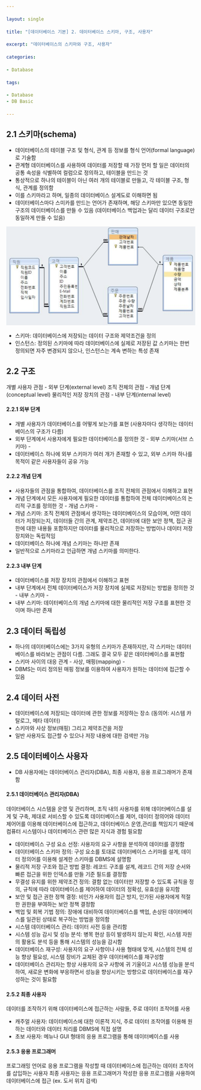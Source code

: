 ```yaml
---

layout: single

title: "[데이터베이스 기본] 2. 데이터베이스 스키마, 구조, 사용자"

excerpt: "데이터베이스의 스키마와 구조, 사용자"

categories:

- Database

tags:

- Database
- DB Basic

---
```




## 2.1 스키마(schema)

- 데이터베이스의 테이블 구조 및 형식, 관계 등 정보를 형식 언어(formal language)로 기술함
- 관계형 데이터베이스를 사용하여 데이터를 저장할 때 가장 먼저 할 일은 데이터의 공통 속성을 식별하여 컬럼으로 정의하고, 테이블을 만드는 것
- 통상적으로 하나의 테이블이 아닌 여러 개의 테이블로 만들고, 각 테이블 구조, 형식, 관계를 정의함
- 이를 스키마라고 하며, 일종의 데이터베이스 설계도로 이해하면 됨
- 데이터베이스마다 스미카를 만드는 언어가 존재하며, 해당 스키마만 있으면 동일한 구조의 데이터베이스를 만들 수 있음 (데이터베이스 백업과는 달리 데이터 구조로만 동일하게 만들 수 있음)



![schema](../assets/images/posts_img/2022-10-04-dbbasic02/schema.png)

- 스키마: 데이터베이스에 저장되는 데이터 구조와 제약조건을 정의
- 인스턴스: 정의된 스키마에 따라 데이터베이스에 실제로 저장된 값
스키마는 한번 정의되면 자주 변경되지 않으나, 인스턴스는 계속 변하는 특성 존재



## 2.2 구조
개별 사용자 관점 - 외부 단계(external level)
조직 전체의 관점 - 개념 단계(conceptual level)
물리적인 저장 장치의 관점 - 내부 단계(internal level)



#### 2.2.1 외부 단계
- 개별 사용자가 데이터베이스를 어떻게 보는가를 표현 (사용자마다 생각하는 데이터베이스의 구조가 다름)
- 외부 단계에서 사용자에게 필요한 데이터베이스를 정의한 것 - 외부 스키마(서브 스키마) -
- 데이터베이스 하나에 외부 스키마가 여러 개가 존재할 수 있고, 외부 스키마 하나를 목적이 같은 사용자들이 공유 가능



#### 2.2.2 개념 단계
- 사용자들의 관점을 통합하여, 데이터베이스를 조직 전체의 관점에서 이해하고 표현
- 개념 단계에서 모든 사용자에게 필요한 데이터를 통합하여 전체 데이터베이스의 논리적 구조를 정의한 것 - 개념 스키마 -
- 개념 스키마: 조직 전체의 관점에서 생각하는 데이터베이스의 모습이며, 어떤 데이터가 저장되는지, 데이터들 간의 관계, 제약조건, 데이터에 대한 보안 정책, 접근 권한에 대한 내용들 포함하지만 데이터를 물리적으로 저장하는 방법이나 데이터 저장 장치와는 독립적임
- 데이터베이스 하나에 개념 스키마는 하나만 존재
- 일반적으로 스키마라고 언급하면 개념 스키마를 의미한다.



#### 2.2.3 내부 단계
- 데이터베이스를 저장 장치의 관점에서 이해하고 표현
- 내부 단계에서 전체 데이터베이스가 저장 장치에 실제로 저장되는 방법을 정의한 것 - 내부 스키마 -
- 내부 스키마: 데이터베이스의 개념 스키마에 대한 물리적인 저장 구조를 표현한 것이며 하나만 존재



## 2.3 데이터 독립성
- 하나의 데이터베이스에는 3가지 유형의 스키마가 존재하지만, 각 스키마는 데이터베이스를 바라보는 관점이 다름. 그래도 결국 모두 같은 데이터베이스를 표현함
- 스키마 사이의 대응 관계 - 사상, 매핑(mapping) -
- DBMS는 미리 정의된 매핑 정보를 이용하여 사용자가 원하는 데이터에 접근할 수 있음



## 2.4 데이터 사전
- 데이터베이스에 저장되는 데이터에 관한 정보를 저장하는 장소 (동의어: 시스템 카탈로그, 메타 데이터)
- 스키마와 사상 정보(매핑) 그리고 제약조건을 저장
- 일반 사용자도 접근할 수 있으나 저장 내용에 대한 검색만 가능



## 2.5 데이터베이스 사용자
- DB 사용자에는 데이터베이스 관리자(DBA), 최종 사용자, 응용 프로그래머가 존재함



#### 2.5.1 데이터베이스 관리자(DBA)
데이터베이스 시스템을 운영 및 관리하며, 조직 내의 사용자를 위해 데이터베이스를 설게 및 구축, 제대로 서비스할 수 있도록 데이터베이스를 제어, 데이터 정의어와 데이터 제어어를 이용해 데이터베이스에 접근하고, 데이터베이스 운영,관리를 책임지기 때문에 컴퓨터 시스템이나 데이터베이스 관련 많은 지식과 경험 필요함

- 데이터베이스 구성 요소 선정: 사용자의 요구 사항을 분석하여 데이터를 결정함
- 데이터베이스 스키마 정의: 구성 요소를 토대로 데이터베이스 스키마를 설계, 데이터 정의어를 이용해 설계한 스키마를 DBMS에 설명함
- 물리적 저장 구조와 접근 방법 결정: 레코드 구조를 설계, 레코드 간의 저장 순서와 빠른 접근을 위한 인덱스를 만들 기준 필드를 결정함
- 무결성 유지를 위한 제약조건 정의: 결함 없는 데이터만 저장할 수 있도록 규칙을 정의, 규칙에 따라 데이터베이스를 제어하여 데이터의 정확성, 유효성을 유지함
- 보안 및 접근 권한 정책 결정: 비인가 사용자의 접근 방지, 인가된 사용자에게 적절한 권한을 부여하는 보안 정책 결정함
- 백업 및 회복 기법 정의: 장애에 대비하여 데이터베이스를 백업, 손상된 데이터베이스를 일관된 상태로 복구하는 방법을 정의함
- 시스템 데이터베이스 관리: 데이터 사전 등을 관리함
- 시스템 성능 감시 및 성능 분석: 병목 현상 등이 발생하지 않는지 확인, 시스템 자원의 활용도 분석 등을 통해 시스템의 성능을 감시함
- 데이터베이스 재구성: 사용자의 요구 사항이나 사용 형태에 맞게, 시스템의 전체 성능 향상 필요성, 시스템 장비가 교체된 경우 데이터베이스를 재구성함
- 데이터베이스 관리자는 항상 사용자의 요구 사항에 귀 기울이고 시스템 성능을 분석하여, 새로운 변화에 부응하면서 성능을 향상시키는 방향으로 데이터베이스를 재구성하는 것이 필요함



#### 2.5.2 최종 사용자
데이터를 조작하기 위해 데이터베이스에 접근하는 사람들, 주로 데이터 조작어를 사용

- 캐주얼 사용자: 데이터베이스에 대한 이론적 지식, 주로 데이터 조작어를 이용해 원하는 데이터와 데이터 처리를 DBMS에 직접 설명
- 초보 사용자: 메뉴나 GUI 형태의 응용 프로그램을 통해 데이터베이스를 사용



#### 2.5.3 응용 프로그래머
프로그래밍 언어로 응용 프로그램을 작성할 때 데이터베이스에 접근하는 데이터 조작어를 삽입하는 사용자
최종 사용자는 응용 프로그래머가 작성한 응용 프로그램을 사용하여 데이터베이스에 접근 (ex. 도서 위치 검색)